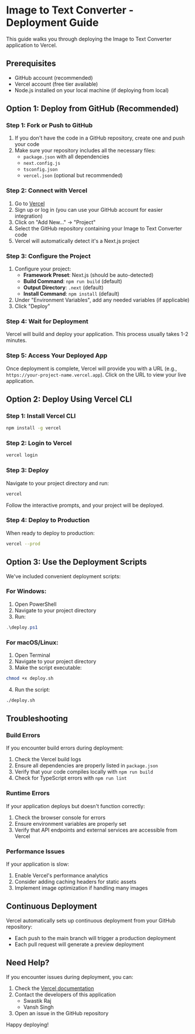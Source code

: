 # Image to Text Converter - Deployment Guide

This guide walks you through deploying the Image to Text Converter application to Vercel.

## Prerequisites

- GitHub account (recommended)
- Vercel account (free tier available)
- Node.js installed on your local machine (if deploying from local)

## Option 1: Deploy from GitHub (Recommended)

### Step 1: Fork or Push to GitHub
1. If you don't have the code in a GitHub repository, create one and push your code
2. Make sure your repository includes all the necessary files:
   - `package.json` with all dependencies
   - `next.config.js`
   - `tsconfig.json` 
   - `vercel.json` (optional but recommended)

### Step 2: Connect with Vercel
1. Go to [Vercel](https://vercel.com/)
2. Sign up or log in (you can use your GitHub account for easier integration)
3. Click on "Add New..." → "Project"
4. Select the GitHub repository containing your Image to Text Converter code
5. Vercel will automatically detect it's a Next.js project

### Step 3: Configure the Project
1. Configure your project:
   - **Framework Preset**: Next.js (should be auto-detected)
   - **Build Command**: `npm run build` (default)
   - **Output Directory**: `.next` (default)
   - **Install Command**: `npm install` (default)
2. Under "Environment Variables", add any needed variables (if applicable)
3. Click "Deploy"

### Step 4: Wait for Deployment
Vercel will build and deploy your application. This process usually takes 1-2 minutes.

### Step 5: Access Your Deployed App
Once deployment is complete, Vercel will provide you with a URL (e.g., `https://your-project-name.vercel.app`). Click on the URL to view your live application.

## Option 2: Deploy Using Vercel CLI

### Step 1: Install Vercel CLI
```bash
npm install -g vercel
```

### Step 2: Login to Vercel
```bash
vercel login
```

### Step 3: Deploy
Navigate to your project directory and run:
```bash
vercel
```

Follow the interactive prompts, and your project will be deployed.

### Step 4: Deploy to Production
When ready to deploy to production:
```bash
vercel --prod
```

## Option 3: Use the Deployment Scripts

We've included convenient deployment scripts:

### For Windows:
1. Open PowerShell
2. Navigate to your project directory
3. Run:
```powershell
.\deploy.ps1
```

### For macOS/Linux:
1. Open Terminal
2. Navigate to your project directory
3. Make the script executable:
```bash
chmod +x deploy.sh
```
4. Run the script:
```bash
./deploy.sh
```

## Troubleshooting

### Build Errors
If you encounter build errors during deployment:
1. Check the Vercel build logs
2. Ensure all dependencies are properly listed in `package.json`
3. Verify that your code compiles locally with `npm run build`
4. Check for TypeScript errors with `npm run lint`

### Runtime Errors
If your application deploys but doesn't function correctly:
1. Check the browser console for errors
2. Ensure environment variables are properly set
3. Verify that API endpoints and external services are accessible from Vercel

### Performance Issues
If your application is slow:
1. Enable Vercel's performance analytics
2. Consider adding caching headers for static assets
3. Implement image optimization if handling many images

## Continuous Deployment

Vercel automatically sets up continuous deployment from your GitHub repository:
- Each push to the main branch will trigger a production deployment
- Each pull request will generate a preview deployment

## Need Help?

If you encounter issues during deployment, you can:
1. Check the [Vercel documentation](https://vercel.com/docs)
2. Contact the developers of this application
   - Swastik Raj
   - Vansh Singh
3. Open an issue in the GitHub repository

Happy deploying! 